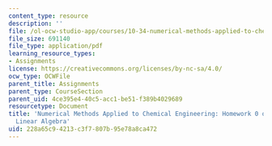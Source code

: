 ```yaml
---
content_type: resource
description: ''
file: /ol-ocw-studio-app/courses/10-34-numerical-methods-applied-to-chemical-engineering-fall-2015/228a65c94213c3f7807b95e78a8ca472_MIT10_34F15_HW0.pdf
file_size: 691140
file_type: application/pdf
learning_resource_types:
- Assignments
license: https://creativecommons.org/licenses/by-nc-sa/4.0/
ocw_type: OCWFile
parent_title: Assignments
parent_type: CourseSection
parent_uid: 4ce395e4-40c5-acc1-be51-f389b4029689
resourcetype: Document
title: 'Numerical Methods Applied to Chemical Engineering: Homework 0 on MATLAB and
  Linear Algebra'
uid: 228a65c9-4213-c3f7-807b-95e78a8ca472
---
```

